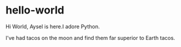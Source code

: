 # hello-world

Hi World,
Aysel is here.I adore Python.

I've had tacos on the moon and find them far superior to Earth tacos.
